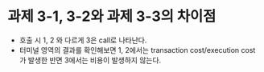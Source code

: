 # 과제 3-1, 3-2와 과제 3-3의 차이점

- 호출 시 1, 2 와 다르게 3은 call로 나타난다.
- 터미널 영역의 결과를 확인해보면 1, 2에서는 transaction cost/execution cost가 발생한 반면 3에서는 비용이 발생하지 않는다.
